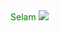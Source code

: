 <style>
.text-green {
  color:green;
  }
</style>
<div class = "">
  <a class = "text-green">Selam</a>
  <img src = "https://cdn.sofixa.com/sofixa/31170b23f9a086f1794bf8cb6bb1c71f.png">
</div>

